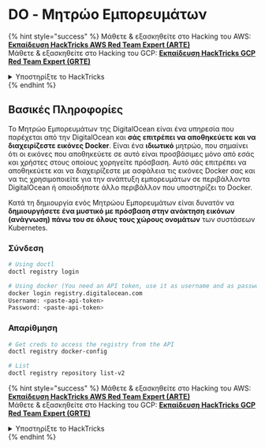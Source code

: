 # DO - Μητρώο Εμπορευμάτων

{% hint style="success" %}
Μάθετε & εξασκηθείτε στο Hacking του AWS:<img src="/.gitbook/assets/image.png" alt="" data-size="line">[**Εκπαίδευση HackTricks AWS Red Team Expert (ARTE)**](https://training.hacktricks.xyz/courses/arte)<img src="/.gitbook/assets/image.png" alt="" data-size="line">\
Μάθετε & εξασκηθείτε στο Hacking του GCP: <img src="/.gitbook/assets/image (2).png" alt="" data-size="line">[**Εκπαίδευση HackTricks GCP Red Team Expert (GRTE)**<img src="/.gitbook/assets/image (2).png" alt="" data-size="line">](https://training.hacktricks.xyz/courses/grte)

<details>

<summary>Υποστηρίξτε το HackTricks</summary>

* Ελέγξτε τα [**σχέδια συνδρομής**](https://github.com/sponsors/carlospolop)!
* **Εγγραφείτε** 💬 [**στην ομάδα Discord**](https://discord.gg/hRep4RUj7f) ή στην [**ομάδα telegram**](https://t.me/peass) ή **ακολουθήστε** μας στο **Twitter** 🐦 [**@hacktricks\_live**](https://twitter.com/hacktricks\_live)**.**
* **Κοινοποιήστε κόλπα χάκερ καταθέτοντας PRs** στα [**HackTricks**](https://github.com/carlospolop/hacktricks) και [**HackTricks Cloud**](https://github.com/carlospolop/hacktricks-cloud) αποθετήρια του github.

</details>
{% endhint %}

## Βασικές Πληροφορίες

Το Μητρώο Εμπορευμάτων της DigitalOcean είναι ένα υπηρεσία που παρέχεται από την DigitalOcean και **σάς επιτρέπει να αποθηκεύετε και να διαχειρίζεστε εικόνες Docker**. Είναι ένα **ιδιωτικό** μητρώο, που σημαίνει ότι οι εικόνες που αποθηκεύετε σε αυτό είναι προσβάσιμες μόνο από εσάς και χρήστες στους οποίους χορηγείτε πρόσβαση. Αυτό σάς επιτρέπει να αποθηκεύετε και να διαχειρίζεστε με ασφάλεια τις εικόνες Docker σας και να τις χρησιμοποιείτε για την ανάπτυξη εμπορευμάτων σε περιβάλλοντα DigitalOcean ή οποιοδήποτε άλλο περιβάλλον που υποστηρίζει το Docker.

Κατά τη δημιουργία ενός Μητρώου Εμπορευμάτων είναι δυνατόν να **δημιουργήσετε ένα μυστικό με πρόσβαση στην ανάκτηση εικόνων (ανάγνωση) πάνω του σε όλους τους χώρους ονομάτων** των συστάσεων Kubernetes. 

### Σύνδεση
```bash
# Using doctl
doctl registry login

# Using docker (You need an API token, use it as username and as password)
docker login registry.digitalocean.com
Username: <paste-api-token>
Password: <paste-api-token>
```
### Απαρίθμηση
```bash
# Get creds to access the registry from the API
doctl registry docker-config

# List
doctl registry repository list-v2
```
{% hint style="success" %}
Μάθετε & εξασκηθείτε στο Hacking του AWS:<img src="/.gitbook/assets/image.png" alt="" data-size="line">[**Εκπαίδευση HackTricks AWS Red Team Expert (ARTE)**](https://training.hacktricks.xyz/courses/arte)<img src="/.gitbook/assets/image.png" alt="" data-size="line">\
Μάθετε & εξασκηθείτε στο Hacking του GCP: <img src="/.gitbook/assets/image (2).png" alt="" data-size="line">[**Εκπαίδευση HackTricks GCP Red Team Expert (GRTE)**<img src="/.gitbook/assets/image (2).png" alt="" data-size="line">](https://training.hacktricks.xyz/courses/grte)

<details>

<summary>Υποστηρίξτε το HackTricks</summary>

* Ελέγξτε τα [**σχέδια συνδρομής**](https://github.com/sponsors/carlospolop)!
* **Εγγραφείτε** 💬 [**στην ομάδα Discord**](https://discord.gg/hRep4RUj7f) ή στην [**ομάδα telegram**](https://t.me/peass) ή **ακολουθήστε** μας στο **Twitter** 🐦 [**@hacktricks\_live**](https://twitter.com/hacktricks\_live)**.**
* **Κοινοποιήστε τεχνικές χάκινγκ υποβάλλοντας PRs** στα αποθετήρια [**HackTricks**](https://github.com/carlospolop/hacktricks) και [**HackTricks Cloud**](https://github.com/carlospolop/hacktricks-cloud).

</details>
{% endhint %}
